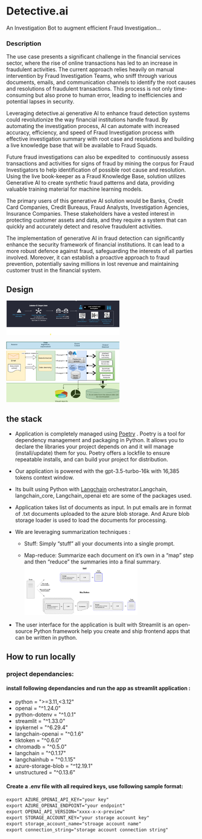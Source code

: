 
# Detective.ai
An Investigation Bot to augment efficient Fraud Investigation…



### Description
The use case presents a significant challenge in the financial services sector, where the rise of online transactions has led to an increase in fraudulent activities. The current approach relies heavily on manual intervention by Fraud Investigation Teams, who sniff through various documents, emails, and communication channels to identify the root causes and resolutions of fraudulent transactions. This process is not only time-consuming but also prone to human error, leading to inefficiencies and potential lapses in security.

Leveraging detective.ai generative AI to enhance fraud detection systems could revolutionize the way financial institutions handle fraud. By automating the investigation process, AI can automate with increased accuracy, efficiency, and speed of Fraud Investigation process with effective investigation summary with root case and resolutions and building a live knowledge base that will be available to Fraud Squads.

Future fraud investigations can also be expedited to  continuously assess transactions and activities for signs of fraud by mining the corpus for Fraud Investigators to help identification of possible root cause and resolution. Using the live book-keeper as a Fraud Knowledge Base, solution utilizes Generative AI to create synthetic fraud patterns and data, providing valuable training material for machine learning models.

The primary users of this generative AI solution would be Banks, Credit Card Companies, Credit Bureaus, Fraud Analysts, Investigation Agencies, Insurance Companies. These stakeholders have a vested interest in protecting customer assets and data, and they require a system that can quickly and accurately detect and resolve fraudulent activities.

The implementation of generative AI in fraud detection can significantly enhance the security framework of financial institutions. It can lead to a more robust defence against fraud, safeguarding the interests of all parties involved. Moreover, it can establish a proactive approach to fraud prevention, potentially saving millions in lost revenue and maintaining customer trust in the financial system.

## Design

<img
  src="assets/flowdiagram.png"
  alt="flow"
  title="Optional title"
  style="display: inline-block; margin: 0 auto; max-width: 300px">

<img
  src="assets/HLD.png"
  alt="HLD"
  title="Optional title"
  style="display: inline-block; margin: 0 auto; max-width: 300px">


## the stack

- Application is completely managed using [Poetry](https://python-poetry.org/docs/) . Poetry is a tool for dependency management and packaging in Python. It allows you to declare the libraries your project depends on and it will manage (install/update) them for you. Poetry offers a lockfile to ensure repeatable installs, and can build your project for distribution.

- Our application is powered with the gpt-3.5-turbo-16k with 16,385 tokens context window.
- Its built using Python with [Langchain](https://python.langchain.com/docs/get_started/introduction/) orchestrator.Langchain, langchain_core, Langchain_openai etc are some of the packages used.
- Application takes list of documents as input. In put emails are in format of .txt documents uploaded to the azure blob storage.  And Azure blob storage loader is used to load the documents for processing.
- We are leveraging  summarization techniques :
		
	- Stuff: Simply “stuff” all your documents into a single prompt.
		
	- Map-reduce: Summarize each document on it’s own in a “map” step and then “reduce” the summaries into a final summary.
 <img
  src="assets/summarization.png"
  alt="HLD"
  title="Optional title"
  style="display: inline-block; margin: 0 auto; max-width: 300px">

- The user interface for the application is built with Streamlit is an open-source Python framework help you create and  ship frontend apps that can be written in python.
## How to run locally

### project dependancies:

#### install following dependancies and run the app as streamlit application :
- python = ">=3.11,<3.12"
- openai = "^1.24.0"
- python-dotenv = "^1.0.1"
- streamlit = "^1.33.0"
- ipykernel = "^6.29.4"
- langchain-openai = "^0.1.6"
- tiktoken = "^0.6.0"
- chromadb = "^0.5.0"
- langchain = "^0.1.17"
- langchainhub = "^0.1.15"
- azure-storage-blob = "^12.19.1"
- unstructured = "^0.13.6"

#### Create a .env file with all required keys, use following sample format:

```.env
export AZURE_OPENAI_API_KEY="your key"
export AZURE_OPENAI_ENDPOINT="your endpoint"
export OPENAI_API_VERSION="xxxx-x-x-preview"
export STORAGE_ACCOUNT_KEY="your storage account key"
export storage_account_name="stroage account name"
export connection_string="storage account connection string"
```
